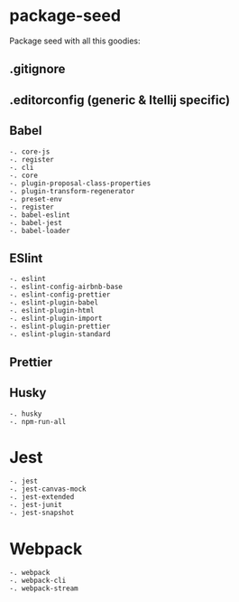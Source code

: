 # package-seed
Package seed with all this goodies:

## .gitignore

## .editorconfig (generic & Itellij specific)

## Babel
    -. core-js
    -. register
    -. cli
    -. core
    -. plugin-proposal-class-properties
    -. plugin-transform-regenerator
    -. preset-env
    -. register
    -. babel-eslint
    -. babel-jest
    -. babel-loader

## ESlint
    -. eslint
    -. eslint-config-airbnb-base
    -. eslint-config-prettier
    -. eslint-plugin-babel
    -. eslint-plugin-html
    -. eslint-plugin-import
    -. eslint-plugin-prettier
    -. eslint-plugin-standard

## Prettier

## Husky
    -. husky
    -. npm-run-all
# Jest
    -. jest
    -. jest-canvas-mock
    -. jest-extended
    -. jest-junit
    -. jest-snapshot
    
# Webpack
    -. webpack
    -. webpack-cli
    -. webpack-stream    
